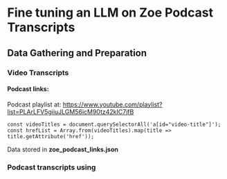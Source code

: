 # Fine tuning an LLM on Zoe Podcast Transcripts 

## Data Gathering and Preparation 

### Video Transcripts 

#### Podcast links: 

Podcast playlist at:
 https://www.youtube.com/playlist?list=PLArLFV5giiuJLGM56icM90tz42kIC7jfB 

    const videoTitles = document.querySelectorAll('a[id="video-title"]');
    const hrefList = Array.from(videoTitles).map(title => title.getAttribute('href'));

Data stored in **zoe_podcast_links.json**

### Podcast transcripts using